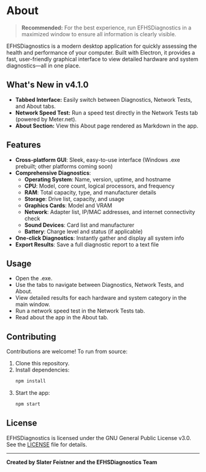 # About

> **Recommended:** For the best experience, run EFHSDiagnostics in a maximized window to ensure all information is clearly visible.

EFHSDiagnostics is a modern desktop application for quickly assessing the health and performance of your computer. Built with Electron, it provides a fast, user-friendly graphical interface to view detailed hardware and system diagnostics—all in one place.

## What's New in v4.1.0
- **Tabbed Interface:** Easily switch between Diagnostics, Network Tests, and About tabs.
- **Network Speed Test:** Run a speed test directly in the Network Tests tab (powered by Meter.net).
- **About Section:** View this About page rendered as Markdown in the app.

## Features
- **Cross-platform GUI**: Sleek, easy-to-use interface (Windows .exe prebuilt; other platforms coming soon)
- **Comprehensive Diagnostics**:
  - **Operating System**: Name, version, uptime, and hostname
  - **CPU**: Model, core count, logical processors, and frequency
  - **RAM**: Total capacity, type, and manufacturer details
  - **Storage**: Drive list, capacity, and usage
  - **Graphics Cards**: Model and VRAM
  - **Network**: Adapter list, IP/MAC addresses, and internet connectivity check
  - **Sound Devices**: Card list and manufacturer
  - **Battery**: Charge level and status (if applicable)
- **One-click Diagnostics**: Instantly gather and display all system info
- **Export Results**: Save a full diagnostic report to a text file

## Usage
- Open the .exe.
- Use the tabs to navigate between Diagnostics, Network Tests, and About.
- View detailed results for each hardware and system category in the main window.
- Run a network speed test in the Network Tests tab.
- Read about the app in the About tab.

## Contributing
Contributions are welcome! To run from source:
1. Clone this repository.
2. Install dependencies:
   ```bash
   npm install
   ```
3. Start the app:
   ```bash
   npm start
   ```

## License
EFHSDiagnostics is licensed under the GNU General Public License v3.0. See the [LICENSE](./LICENSE) file for details.

---

**Created by Slater Feistner and the EFHSDiagnostics Team**
